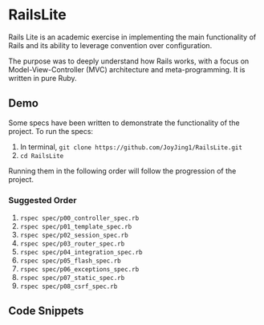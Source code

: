# RailsLite

Rails Lite is an academic exercise in implementing the main functionality of Rails and its ability to leverage convention over configuration.

The purpose was to deeply understand how Rails works, with a focus on Model-View-Controller (MVC) architecture and meta-programming. It is written in pure Ruby.

## Demo

Some specs have been written to demonstrate the functionality of the project. To run the specs:

1. In terminal, `git clone https://github.com/JoyJing1/RailsLite.git`
2. `cd RailsLite`

Running them in the following order will follow the progression of the project.

### Suggested Order
1. `rspec spec/p00_controller_spec.rb`
2. `rspec spec/p01_template_spec.rb`
3. `rspec spec/p02_session_spec.rb`
4. `rspec spec/p03_router_spec.rb`
5. `rspec spec/p04_integration_spec.rb`
5. `rspec spec/p05_flash_spec.rb`
5. `rspec spec/p06_exceptions_spec.rb`
5. `rspec spec/p07_static_spec.rb`
5. `rspec spec/p08_csrf_spec.rb`

## Code Snippets
